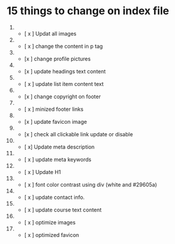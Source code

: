 # 15 things to change on index file

1.  - [ x ]  Updat all images
2.  - [ x ] change the content in p tag
3. - [x ] change profile pictures 
4. - [x ] update headings text content
5. - [ x ] update list item content text
6. - [x ] change copyright on footer
7. - [ x ] minized footer links
8. - [x ] update favicon image
9. - [x ] check all clickable link update or disable
10. - [ x] Update meta description
11. - [ x ] update meta keywords 
12. - [ x ] Update H1
13. - [ x ] font color contrast using div (white and #29605a)
14. - [ x ] update contact info.
15. - [ x ] update course text content
16. - [ x ] optimize images
17. - [ x ] optimized favicon